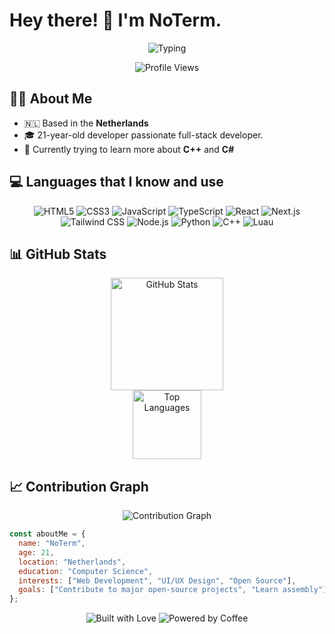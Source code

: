 # Hey there! 👋 I'm NoTerm.

<div align="center">
  <img src="https://readme-typing-svg.herokuapp.com?font=Fira+Code&size=30&duration=3000&pause=1000&color=2ED573&center=true&vCenter=true&width=600&lines=Full-Stack+Developer;Software+Developer;Passionate+Developer" alt="Typing" />
</div>

<p align="center">
  <img src="https://komarev.com/ghpvc/?username=TheNoTerm&style=flat-square&color=2ED573" alt="Profile Views"/>
</p>

## 🧑‍💻 About Me

- 🇳🇱 Based in the **Netherlands**
- 🎓 21-year-old developer passionate full-stack developer.
- 🌱 Currently trying to learn more about **C++** and **C#**

## 💻 Languages that I know and use

<p align="center">
  <img src="https://img.shields.io/badge/HTML5-E34F26?style=for-the-badge&logo=html5&logoColor=white" alt="HTML5" />
  <img src="https://img.shields.io/badge/CSS3-1572B6?style=for-the-badge&logo=css3&logoColor=white" alt="CSS3" />
  <img src="https://img.shields.io/badge/JavaScript-F7DF1E?style=for-the-badge&logo=javascript&logoColor=black" alt="JavaScript" />
  <img src="https://img.shields.io/badge/TypeScript-3178C6?style=for-the-badge&logo=typescript&logoColor=white" alt="TypeScript" />
  <img src="https://img.shields.io/badge/React-61DAFB?style=for-the-badge&logo=react&logoColor=black" alt="React" />
  <img src="https://img.shields.io/badge/Next.js-000000?style=for-the-badge&logo=next.js&logoColor=white" alt="Next.js" />
  <img src="https://img.shields.io/badge/Tailwind_CSS-38B2AC?style=for-the-badge&logo=tailwind-css&logoColor=white" alt="Tailwind CSS" />
  <img src="https://img.shields.io/badge/Node.js-339933?style=for-the-badge&logo=node.js&logoColor=white" alt="Node.js" />
  <img src="https://img.shields.io/badge/Python-3776AB?style=for-the-badge&logo=python&logoColor=white" alt="Python" />
  <img src="https://img.shields.io/badge/C++-00599C?style=for-the-badge&logo=c%2B%2B&logoColor=white" alt="C++" />
  <img src="https://img.shields.io/badge/Luau-2C2D72?style=for-the-badge&logo=roblox&logoColor=white" alt="Luau" />
</p>

## 📊 GitHub Stats

<div align="center">
  <img height="180em" src="https://github-readme-stats.vercel.app/api?username=TheNoTerm&show_icons=true&theme=gotham" alt="GitHub Stats" />
</div>

<div align="center">
  <img height="110em" src="https://github-readme-stats.vercel.app/api/top-langs/?username=TheNoTerm&layout=compact&theme=gotham" alt="Top Languages" />
</div>

## 📈 Contribution Graph

<div align="center">
  <img src="https://github-readme-activity-graph.vercel.app/graph?username=TheNoTerm&theme=gotham" alt="Contribution Graph" />
</div>

```javascript
const aboutMe = {
  name: "NoTerm",
  age: 21,
  location: "Netherlands",
  education: "Computer Science",
  interests: ["Web Development", "UI/UX Design", "Open Source"],
  goals: ["Contribute to major open-source projects", "Learn assembly"],
};
```

<div align="center">
  <img src="https://forthebadge.com/images/badges/built-with-love.svg" alt="Built with Love" />
  <img src="https://forthebadge.com/images/badges/powered-by-coffee.svg" alt="Powered by Coffee" />
</div>
